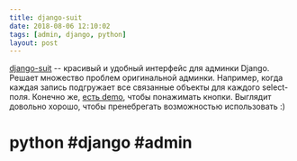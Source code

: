 ```yaml
---
title: django-suit
date: 2018-08-06 12:10:02
tags: [admin, django, python]
layout: post
---
```


[django-suit](https://github.com/darklow/django-suit) -- красивый и удобный интерфейс для админки Django. Решает множество проблем оригинальной админки. Например, когда каждая запись подгружает все связанные объекты для каждого select-поля. Конечно же, [есть demo](http://v2.djangosuit.com/admin/), чтобы понажимать кнопки. Выглядит довольно хорошо, чтобы пренебрегать возможностью использовать :)

# python #django #admin
